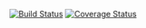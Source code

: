 [![Build Status](https://travis-ci.org/isasrl/isa-addons.svg)](https://travis-ci.org/isasrl/isa-addons)
[![Coverage Status](https://coveralls.io/repos/isasrl/isa-addons/badge.png)](https://coveralls.io/r/isasrl/isa-addons)
